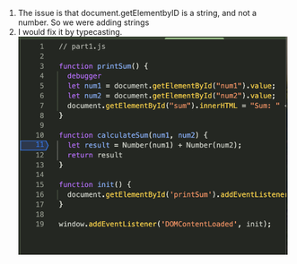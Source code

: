 1. The issue is that document.getElementbyID is a string, and not a number. So we were adding strings
2. I would fix it by typecasting. 
![Fix](../../expand/screenshots/fix.png)
